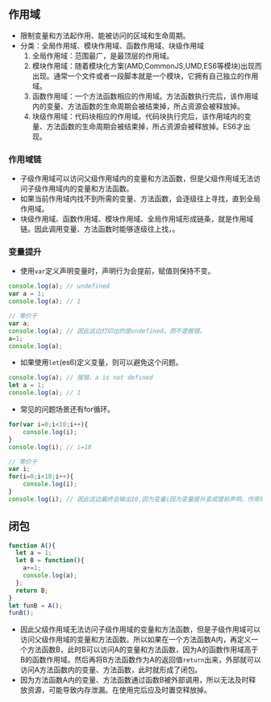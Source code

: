 ## 作用域
- 限制变量和方法起作用、能被访问的区域和生命周期。
- 分类：全局作用域、模块作用域、函数作用域、块级作用域
  1. 全局作用域：范围最广，是最顶层的作用域。
  2. 模块作用域：随着模块化方案(AMD,CommonJS,UMD,ES6等模块)出现而出现。通常一个文件或者一段脚本就是一个模块，它拥有自己独立的作用域。
  3. 函数作用域：一个方法函数相应的作用域。方法函数执行完后，该作用域内的变量、方法函数的生命周期会被结束掉，所占资源会被释放掉。
  4. 块级作用域：代码块相应的作用域。代码块执行完后，该作用域内的变量、方法函数的生命周期会被结束掉，所占资源会被释放掉。ES6才出现。

### 作用域链
- 子级作用域可以访问父级作用域内的变量和方法函数，但是父级作用域无法访问子级作用域内的变量和方法函数。
- 如果当前作用域内找不到所需的变量、方法函数，会逐级往上寻找，直到全局作用域。
- 块级作用域、函数作用域、模块作用域、全局作用域形成链条，就是作用域链。因此调用变量、方法函数时能够逐级往上找，。

### 变量提升
- 使用`var`定义声明变量时，声明行为会提前，赋值则保持不变。
```js
console.log(a); // undefined
var a = 1;
console.log(a); // 1

// 等价于
var a;
console.log(a); // 因此这边打印出的是undefined，而不是报错。
a=1;
console.log(a);
```
- 如果使用`let`(es6)定义变量，则可以避免这个问题。
```js
console.log(a); // 报错，a is not defined
let a = 1;
console.log(a); // 1
```
- 常见的问题场景还有for循环。
```js
for(var i=0;i<10;i++){
    console.log(i);
}
console.log(i); // i=10

// 等价于
var i;
for(i=0;i<10;i++){
    console.log(i);
}
console.log(i); // 因此这边最终会输出10,因为变量i因为变量提升变成提前声明，作用域也跟着提升，不仅仅在for循环中。
```

## 闭包
```js
function A(){
  let a = 1;
  let B = function(){
    a+=1;
    console.log(a);
  };
  return B;
}
let funB = A();
funB();
```

- 因此父级作用域无法访问子级作用域的变量和方法函数，但是子级作用域可以访问父级作用域的变量和方法函数。所以如果在一个方法函数A内，再定义一个方法函数B，此时B可以访问A的变量和方法函数，因为A的函数作用域高于B的函数作用域。然后再将B方法函数作为A的返回值`return`出来，外部就可以访问A方法函数内的变量、方法函数，此时就形成了闭包。
- 因为方法函数A内的变量、方法函数通过函数B被外部调用，所以无法及时释放资源，可能导致内存泄漏。在使用完后应及时置空释放掉。